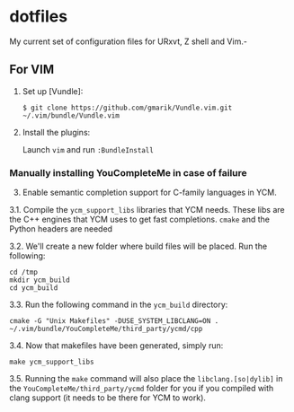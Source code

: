 dotfiles
========

My current set of configuration files for URxvt, Z shell and Vim.-


## For VIM

1. Set up [Vundle]:

   `$ git clone https://github.com/gmarik/Vundle.vim.git ~/.vim/bundle/Vundle.vim`

2. Install the plugins:

   Launch `vim` and run `:BundleInstall`

### Manually installing YouCompleteMe in case of failure
3. Enable semantic completion support for C-family languages in YCM.

3.1. Compile the `ycm_support_libs` libraries that YCM needs. These libs
    are the C++ engines that YCM uses to get fast completions. `cmake` and
    the Python headers are needed

3.2. We'll create a new folder where build files will be placed. Run the
     following:

   ```
   cd /tmp
   mkdir ycm_build
   cd ycm_build
   ```

3.3. Run the following command in the `ycm_build` directory:

   ```
   cmake -G "Unix Makefiles" -DUSE_SYSTEM_LIBCLANG=ON . ~/.vim/bundle/YouCompleteMe/third_party/ycmd/cpp
   ```

3.4. Now that makefiles have been generated, simply run:

   ```
   make ycm_support_libs
   ```

3.5. Running the `make` command will also place the `libclang.[so|dylib]` in the
     `YouCompleteMe/third_party/ycmd` folder for you if you compiled with clang
     support (it needs to be there for YCM to work).
